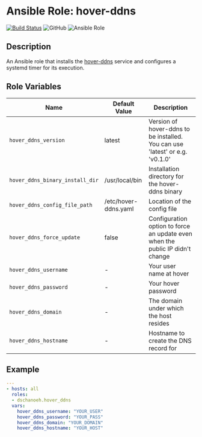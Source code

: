 # Ansible Role: hover-ddns


[![Build Status](https://travis-ci.com/dschanoeh/ansible-hover-ddns.svg?branch=master)](https://travis-ci.com/github/dschanoeh/ansible-hover-ddns)
![GitHub](https://img.shields.io/github/license/dschanoeh/ansible-hover-ddns)
![Ansible Role](https://img.shields.io/ansible/role/48002)

## Description
An Ansible role that installs the [hover-ddns]([a](https://github.com/dschanoeh/hover-ddns)) service and configures a systemd timer for its execution.

## Role Variables

| Name           | Default Value | Description                        |
| -------------- | ------------- | -----------------------------------|
| `hover_ddns_version` | latest | Version of hover-ddns to be installed. You can use 'latest' or e.g. 'v0.1.0' |
| `hover_ddns_binary_install_dir` | /usr/local/bin | Installation directory for the hover-ddns binary |
| `hover_ddns_config_file_path` | /etc/hover-ddns.yaml | Location of the config file |
| `hover_ddns_force_update` | false | Configuration option to force an update even when the public IP didn't change |
| `hover_ddns_username` | - | Your user name at hover |
| `hover_ddns_password` | - | Your hover password |
| `hover_ddns_domain` | - | The domain under which the host resides |
| `hover_ddns_hostname` | - | Hostname to create the DNS record for |

## Example

```yaml
---
- hosts: all
  roles:
  - dschanoeh.hover_ddns
  vars:
    hover_ddns_username: "YOUR_USER"
    hover_ddns_password: "YOUR_PASS"
    hover_ddns_domain: "YOUR_DOMAIN"
    hover_ddns_hostname: "YOUR_HOST"
```
